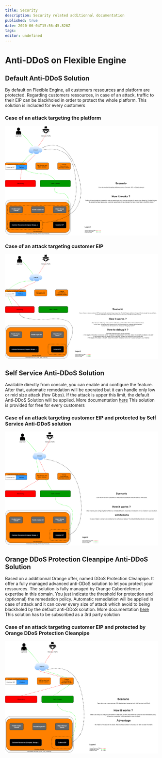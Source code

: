 ```yaml
---
title: Security
description: Security related additionnal documentation
published: true
date: 2020-06-04T15:56:45.826Z
tags: 
editor: undefined
---
```


# Anti-DDoS on Flexible Engine
## Default Anti-DDoS Solution
By default on Flexible Engine, all customers ressources and platform are protected. 
Regarding customers ressources, in case of an attack, traffic to their EIP can be blackholed in order to protect the whole platform.
This solution is included for every customers

### Case of an attack targeting the platform

![](https://github.com/FlexibleEngineCloud/wiki-doc/blob/master/uploads/antiddos-solution-on-fe-Default%20Antiddos%20Platform.png?raw=true)


### Case of an attack targeting customer EIP
![](https://github.com/FlexibleEngineCloud/wiki-doc/blob/master/uploads/antiddos-solution-on-fe-Default%20Antiddos%20EIP.png?raw=true)

## Self Service Anti-DDoS Solution 
Available directly from console, you can enable and configure the feature. After that, automatic remedation will be operated but it can handle only low or mid size attack (few Gbps). If the attack is upper this limit, the default Anti-DDoS Solution will be applied.
More documentation [here](https://docs.prod-cloud-ocb.orange-business.com/en-us/antiddos/index.html)
This solution is provided for free for every customers

### Case of an attack targeting customer EIP and protected by Self Service Anti-DDoS solution

![antiddos-solution-on-fe-Self Service Antiddos.png](https://github.com/FlexibleEngineCloud/wiki-doc/blob/master/uploads/antiddos-solution-on-fe-Self%20Service%20Antiddos.png?raw=true)

## Orange DDoS Protection Cleanpipe Anti-DDoS Solution 
Based on a additionnal Orange offer, named DDoS Protection Cleanpipe. It offer a fully managed advanced anti-DDoS solution to let you protect your ressources. 
The solution is fully managed by Orange Cyberdefense expertise in this domain. You just indicate the threshold for protection and (optionnal) the remedation policy.
Automatic remediation will be applied in case of attack and it can cover every size of attack which avoid to being blackholed by the default anti-DDoS solution.
More documentation [here](https://www.orange-business.com/en/products/ddos-protection)
This solution has to be subscribed as a 3rd party solution

### Case of an attack targeting customer EIP and protected by Orange DDoS Protection Cleanpipe
![antiddos-solution-on-fe-OCD Cleanpipe Antiddos.png](https://github.com/FlexibleEngineCloud/wiki-doc/blob/master/uploads/antiddos-solution-on-fe-OCD%20Cleanpipe%20Antiddos.png?raw=true)